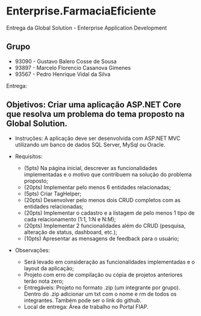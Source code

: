 # Enterprise.FarmaciaEficiente
Entrega da Global Solution - Enterprise Application Development

## Grupo
- 93090 - Gustavo Balero Cosse de Sousa
- 93897 - Marcelo Florencio Casanova Gimenes
- 93567 - Pedro Henrique Vidal da Silva

Entrega: 

## Objetivos: Criar uma aplicação ASP.NET Core que resolva um problema do tema proposto na Global Solution.

- Instruções: A aplicação deve ser desenvolvida com ASP.NET MVC utilizando um banco de dados
  SQL Server, MySql ou Oracle.

- Requisitos:
  - (5pts) Na página inicial, descrever as funcionalidades implementadas e o motivo que contribuem
    na solução do problema proposto;
  - (20pts) Implementar pelo menos 6 entidades relacionadas;
  - (5pts) Criar TagHelper;
  - (20pts) Desenvolver pelo menos dois CRUD completos com as entidades relacionadas;
  - (20pts) Implementar o cadastro e a listagem de pelo menos 1 tipo de cada relacionamento (1:1,
    1:N e N:M);
  - (20pts) Implementar 2 funcionalidades além do CRUD (pesquisa, alteração de status, dashboard,
    etc.);
  - (10pts) Apresentar as mensagens de feedback para o usuário;

- Observações:
  - Será levado em consideração as funcionalidades implementadas e o layout da aplicação;
  - Projeto com erro de compilação ou cópia de projetos anteriores terão nota zero;
  - Entregáveis: Projeto no formato .zip (um integrante por grupo). Dentro do .zip adicionar um txt
  com o nome e rm de todos os integrantes. Também pode ser o link do github.
  - Local de entrega: Área de trabalho no Portal FIAP.
